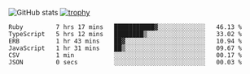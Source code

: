 ![GitHub stats](https://github-readme-stats.vercel.app/api?username=ksk001100&show_icons=true&theme=tokyonight)
[![trophy](https://github-profile-trophy.vercel.app/?username=ksk001100&theme=onedark)](https://github.com/ryo-ma/github-profile-trophy)

<!--START_SECTION:waka-->

```text
Ruby         7 hrs 17 mins   ███████████▓░░░░░░░░░░░░░   46.13 %
TypeScript   5 hrs 12 mins   ████████▒░░░░░░░░░░░░░░░░   33.02 %
ERB          1 hr 43 mins    ██▓░░░░░░░░░░░░░░░░░░░░░░   10.94 %
JavaScript   1 hr 31 mins    ██▒░░░░░░░░░░░░░░░░░░░░░░   09.67 %
CSV          1 min           ░░░░░░░░░░░░░░░░░░░░░░░░░   00.17 %
JSON         0 secs          ░░░░░░░░░░░░░░░░░░░░░░░░░   00.03 %
```

<!--END_SECTION:waka-->
